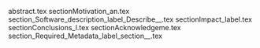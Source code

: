 abstract.tex
sectionMotivation_an.tex
section_Software_description_label_Describe__.tex
sectionImpact_label.tex
sectionConclusions_l.tex
sectionAcknowledgeme.tex
section_Required_Metadata_label_section__.tex